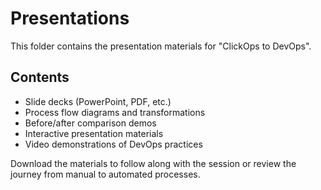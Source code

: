 # Presentations

This folder contains the presentation materials for "ClickOps to DevOps".

## Contents
- Slide decks (PowerPoint, PDF, etc.)
- Process flow diagrams and transformations
- Before/after comparison demos
- Interactive presentation materials
- Video demonstrations of DevOps practices

Download the materials to follow along with the session or review the journey from manual to automated processes.